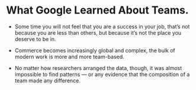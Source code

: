 
# What Google Learned About Teams.

* Some time you will not feel that you are a success in your job, that’s not because you are less than others, but because it’s not the place you deserve to be in.

* Commerce becomes increasingly global and complex, the bulk of modern work is more and more team-based.

* No matter how researchers arranged the data, though, it was almost impossible to find patterns — or any evidence that the composition of a team made any difference.